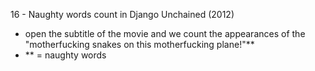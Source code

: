 16 - Naughty words count in Django Unchained (2012)
- open the subtitle of the movie and we count the appearances of the "motherfucking snakes on this motherfucking plane!"**
- ** = naughty words